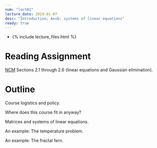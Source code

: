 ```yaml
---
num: "lect01"
lecture_date: 2019-01-07
desc: "Introduction; Ax=b: systems of linear equations"
ready: true
---
```


* {% include lecture_files.html %}

# Reading Assignment

[NCM](http://www.cs.ucsb.edu/~gilbert/cs111/chapters/)
Sections 2.1 through 2.6 (linear equations and Gaussian elimination).


# Outline

Course logistics and policy.

Where does this course fit in anyway?

Matrices and systems of linear equations.

An example: The temperature problem.

An example: The fractal fern.
